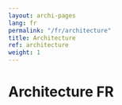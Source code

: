 ```yaml
---
layout: archi-pages
lang: fr
permalink: "/fr/architecture"
title: Architecture
ref: architecture
weight: 1
---
```


# Architecture FR
